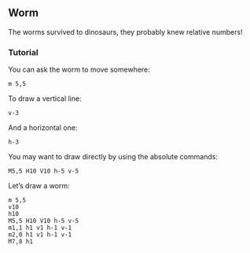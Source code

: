 ## Worm

The worms survived to dinosaurs, they probably
knew relative numbers!

### Tutorial

You can ask the worm to move somewhere:
```
m 5,5
```

To draw a vertical line:
```
v-3
```

And a horizontal one:
```
h-3
```

You may want to draw directly by using the absolute
commands:
```
M5,5 H10 V10 h-5 v-5
```

Let’s draw a worm:
```
m 5,5
v10
h10
M5,5 H10 V10 h-5 v-5
m1,1 h1 v1 h-1 v-1
m2,0 h1 v1 h-1 v-1
M7,8 h1
```

